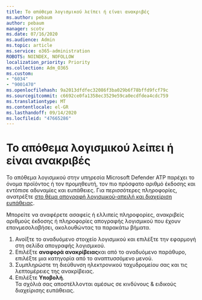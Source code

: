 ```yaml
---
title: Το απόθεμα λογισμικού λείπει ή είναι ανακριβές
ms.author: pebaum
author: pebaum
manager: scotv
ms.date: 07/16/2020
ms.audience: Admin
ms.topic: article
ms.service: o365-administration
ROBOTS: NOINDEX, NOFOLLOW
localization_priority: Priority
ms.collection: Adm_O365
ms.custom:
- "6034"
- "9001470"
ms.openlocfilehash: 9a2013dfdfec32086f3ba029b6f78bffd9fcf79c
ms.sourcegitcommit: c6692ce0fa1358ec3529e59ca0ecdfdea4cdc759
ms.translationtype: MT
ms.contentlocale: el-GR
ms.lasthandoff: 09/14/2020
ms.locfileid: "47665286"
---
```

# <a name="software-inventory-is-missing-or-inaccurate"></a>Το απόθεμα λογισμικού λείπει ή είναι ανακριβές

Το απόθεμα λογισμικού στην υπηρεσία Microsoft Defender ATP παρέχει το όνομα προϊόντος ή τον προμηθευτή, τον πιο πρόσφατο αριθμό έκδοσης και εντόπισε αδυναμίες και ευπάθειες. Για περισσότερες πληροφορίες, ανατρέξτε [στο θέμα απογραφή λογισμικού-απειλή και διαχείριση ευπάθειας](https://docs.microsoft.com/windows/security/threat-protection/microsoft-defender-atp/tvm-software-inventory).

Μπορείτε να αναφέρετε ασαφείς ή ελλιπείς πληροφορίες, ανακριβείς αριθμούς έκδοσης ή πληροφορίες απογραφής λογισμικού που έχουν επανμεσολαβήσει, ακολουθώντας τα παρακάτω βήματα.  

1. Ανοίξτε το αναδυόμενο στοιχείο λογισμικού και επιλέξτε την εφαρμογή στη σελίδα απογραφής λογισμικού.
2. Επιλέξτε **αναφορά ανακρίβειας**και από το αναδυόμενο παράθυρο, επιλέξτε μια κατηγορία από το αναπτυσσόμενο μενού.
3. Συμπληρώστε τη διεύθυνση ηλεκτρονικού ταχυδρομείου σας και τις λεπτομέρειες της ανακρίβειας.
4. Επιλέξτε **Υποβολή**.</br>
    Τα σχόλιά σας αποστέλλονται αμέσως σε κινδύνους & ειδικούς διαχείρισης ευπάθειας.